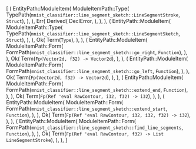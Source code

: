 [
    (
        EntityPath::ModuleItem(
            ModuleItemPath::Type(
                TypePath(`mnist_classifier::line_segment_sketch::LineSegmentStroke`, `Struct`),
            ),
        ),
        Err(
            Derived(
                DeclError,
            ),
        ),
    ),
    (
        EntityPath::ModuleItem(
            ModuleItemPath::Type(
                TypePath(`mnist_classifier::line_segment_sketch::LineSegmentSketch`, `Struct`),
            ),
        ),
        Ok(
            Term(`Type`),
        ),
    ),
    (
        EntityPath::ModuleItem(
            ModuleItemPath::Form(
                FormPath(`mnist_classifier::line_segment_sketch::go_right`, `Function`),
            ),
        ),
        Ok(
            Term(`Fp(Vector2d, f32) -> Vector2d`),
        ),
    ),
    (
        EntityPath::ModuleItem(
            ModuleItemPath::Form(
                FormPath(`mnist_classifier::line_segment_sketch::go_left`, `Function`),
            ),
        ),
        Ok(
            Term(`Fp(Vector2d, f32) -> Vector2d`),
        ),
    ),
    (
        EntityPath::ModuleItem(
            ModuleItemPath::Form(
                FormPath(`mnist_classifier::line_segment_sketch::extend_end`, `Function`),
            ),
        ),
        Ok(
            Term(`Fp(Ref 'eval RawContour, i32, f32) -> i32`),
        ),
    ),
    (
        EntityPath::ModuleItem(
            ModuleItemPath::Form(
                FormPath(`mnist_classifier::line_segment_sketch::extend_start`, `Function`),
            ),
        ),
        Ok(
            Term(`Fp(Ref 'eval RawContour, i32, i32, f32) -> i32`),
        ),
    ),
    (
        EntityPath::ModuleItem(
            ModuleItemPath::Form(
                FormPath(`mnist_classifier::line_segment_sketch::find_line_segments`, `Function`),
            ),
        ),
        Ok(
            Term(`Fp(Ref 'eval RawContour, f32) -> List LineSegmentStroke`),
        ),
    ),
]